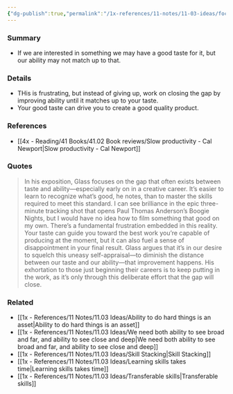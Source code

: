 ```yaml
---
{"dg-publish":true,"permalink":"/1x-references/11-notes/11-03-ideas/focus-on-diminishing-the-gap-between-your-taste-and-your-ability/","title":"permanent note","created":"2025-03-02T22:07:46.205+03:00","updated":"2025-03-02T23:10:40.110+03:00"}
---
```



### Summary
- If we are interested in something we may have a good taste for it, but our ability may not match up to that.

### Details
- THis is frustrating, but instead of giving up, work on closing the gap by improving ability until it matches up to your taste.
- Your good taste can drive you to create a good quality product.

### References
- [[4x - Reading/41 Books/41.02 Book reviews/Slow productivity - Cal Newport\|Slow productivity - Cal Newport]]

### Quotes
> In his exposition, Glass focuses on the gap that often exists between taste and ability—especially early on in a creative career. It’s easier to learn to recognize what’s good, he notes, than to master the skills required to meet this standard. I can see brilliance in the epic three-minute tracking shot that opens Paul Thomas Anderson’s Boogie Nights, but I would have no idea how to film something that good on my own. There’s a fundamental frustration embedded in this reality. Your taste can guide you toward the best work you’re capable of producing at the moment, but it can also fuel a sense of disappointment in your final result. Glass argues that it’s in our desire to squelch this uneasy self-appraisal—to diminish the distance between our taste and our ability—that improvement happens. His exhortation to those just beginning their careers is to keep putting in the work, as it’s only through this deliberate effort that the gap will close.


### Related
- [[1x - References/11 Notes/11.03 Ideas/Ability to do hard things is an asset\|Ability to do hard things is an asset]]
- [[1x - References/11 Notes/11.03 Ideas/We need both ability to see broad and far, and ability to see close and deep\|We need both ability to see broad and far, and ability to see close and deep]]
- [[1x - References/11 Notes/11.03 Ideas/Skill Stacking\|Skill Stacking]]
- [[1x - References/11 Notes/11.03 Ideas/Learning skills takes time\|Learning skills takes time]]
- [[1x - References/11 Notes/11.03 Ideas/Transferable skills\|Transferable skills]]